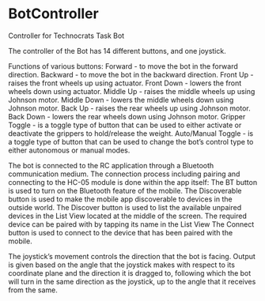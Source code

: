 # BotController
Controller for Technocrats Task Bot

The controller of the Bot has 14 different buttons, and one joystick. 

Functions of various buttons:
Forward - to move the bot in the forward direction. 
Backward - to move the bot in the backward direction. 
Front Up - raises the front wheels up using actuator. 
Front Down - lowers the front wheels down using actuator. 
Middle Up - raises the middle wheels up using Johnson motor. 
Middle Down - lowers the middle wheels down using Johnson motor. 
Back Up - raises the rear wheels up using Johnson motor. 
Back Down - lowers the rear wheels down using Johnson motor. 
Gripper Toggle - is a toggle type of button that can be used to either activate or deactivate the grippers to hold/release the weight. 
Auto/Manual Toggle - is a toggle type of button that can be used to change the bot’s control type to either autonomous or manual modes.

The bot is connected to the RC application through a Bluetooth communication medium. The connection process including pairing and connecting to the HC-05 module is done within the app itself: 
The BT button is used to turn on the Bluetooth feature of the mobile. 
The Discoverable button is used to make the mobile app discoverable to devices in the outside world. 
The Discover button is used to list the available unpaired devices in the List View located at the middle of the screen. The required device can be paired with by tapping its name in the List View
The Connect button is used to connect to the device that has been paired with the mobile. 

The joystick’s movement controls the direction that the bot is facing. Output is given based on the angle that the joystick makes with respect to its coordinate plane and the direction it is dragged to, following which the bot will turn in the same direction as the joystick, up to the angle that it receives from the same.

